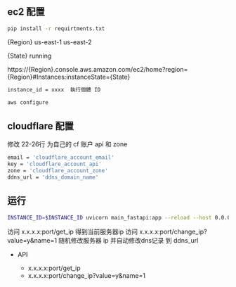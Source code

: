 ## ec2 配置 

```bash
pip install -r requirtments.txt
```

{Region} us-east-1 us-east-2

{State} running 

https://{Region}.console.aws.amazon.com/ec2/home?region={Region}#Instances:instanceState={State}

```bash
instance_id = xxxx  執行個體 ID
```


```bash
aws configure
```

## cloudflare 配置 

修改 22-26行 为自己的 cf 账户 api 和 zone

```bash
email = 'cloudflare_account_email'
key = 'cloudflare_account_api'
zone = 'cloudflare_account_zone'
ddns_url = 'ddns_domain_name'
```

## 运行

```bash 
INSTANCE_ID=$INSTANCE_ID uvicorn main_fastapi:app --reload --host 0.0.0.0
```

访问 x.x.x.x:port/get_ip  得到当前服务器ip
访问 x.x.x.x:port/change_ip?value=y&name=1  随机修改服务器 ip 并自动修改dns记录 到 ddns_url

- API 

    - x.x.x.x:port/get_ip
    - x.x.x.x:port/change_ip?value=y&name=1